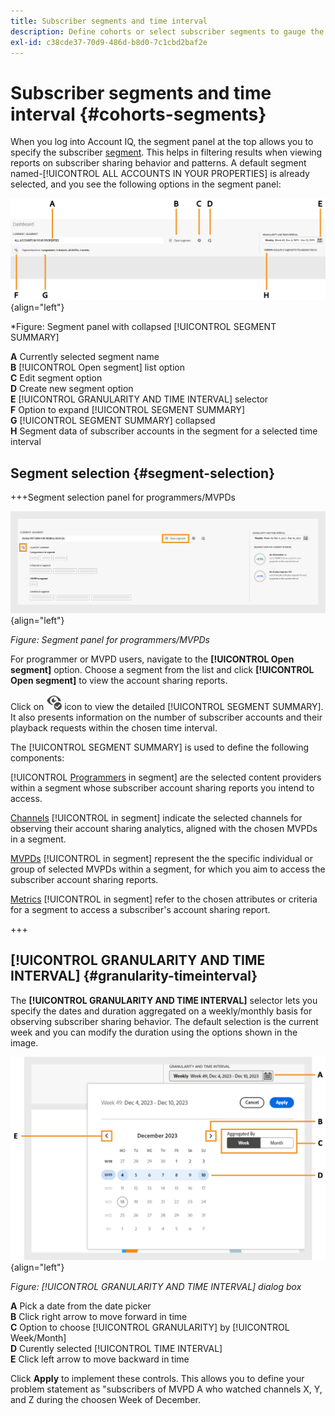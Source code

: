 ```yaml
---
title: Subscriber segments and time interval
description: Define cohorts or select subscriber segments to gauge the account sharing possibilities and patterns of your channel viewers to use graphical tools and reports in Account IQ.
exl-id: c38cde37-70d9-486d-b8d0-7c1cbd2baf2e
---
```


# Subscriber segments and time interval {#cohorts-segments}

When you log into Account IQ, the segment panel at the top allows you to specify the subscriber [segment](product-concepts.md#segmet-def). This helps in filtering results when viewing reports on subscriber sharing behavior and patterns. A default segment named-[!UICONTROL ALL ACCOUNTS IN YOUR PROPERTIES] is already selected, and you see the following options in the segment panel:

![](assets/new-segment-selector-collapsed.png){align="left"}

 *Figure: Segment panel with collapsed [!UICONTROL SEGMENT SUMMARY]
 
**A** Currently selected segment name<br/>
**B** [!UICONTROL Open segment] list option<br/>
**C** Edit segment option<br/>
**D** Create new segment option<br/>
**E** [!UICONTROL GRANULARITY AND TIME INTERVAL] selector<br/>
**F** Option to expand [!UICONTROL SEGMENT SUMMARY]<br/>
**G** [!UICONTROL SEGMENT SUMMARY] collapsed<br/>
**H** Segment data of subscriber accounts in the segment for a selected time interval<br/>

## Segment selection {#segment-selection}

+++Segment selection panel for programmers/MVPDs

![](assets/segment-panel-programmers-mvpd.png){align="left"}

*Figure: Segment panel for programmers/MVPDs*

For programmer or MVPD users, navigate to the **[!UICONTROL Open segment]** option. Choose a segment from the list and click **[!UICONTROL Open segment]** to view the account sharing reports.

Click on <img alt= "expand [!UICONTROL segment summary]" src="./assets/expand-segment-summary.svg" width="25"> icon to view the detailed [!UICONTROL SEGMENT SUMMARY]. It also presents information on the number of subscriber accounts and their playback requests within the chosen time interval.

The [!UICONTROL SEGMENT SUMMARY] is used to define the following components:

[!UICONTROL [Programmers](product-concepts.md#programmer-def) in segment] are the selected content providers within a segment whose subscriber account sharing reports you intend to access.

[Channels](product-concepts.md#channel-def) [!UICONTROL in segment] indicate the selected channels for observing their account sharing analytics, aligned with the chosen MVPDs in a segment.

[MVPDs](product-concepts.md#mvpd-def) [!UICONTROL in segment] represent the the specific individual or group of selected MVPDs within a segment, for which you aim to access the subscriber account sharing reports.

[Metrics](product-concepts.md#metric) [!UICONTROL in segment] refer to the chosen attributes or criteria for a segment to access a subscriber's account sharing report.

+++

## [!UICONTROL GRANULARITY AND TIME INTERVAL] {#granularity-timeinterval}

  The **[!UICONTROL GRANULARITY AND TIME INTERVAL]** selector lets you specify the dates and duration aggregated on a weekly/monthly basis for observing subscriber sharing behavior. The default selection is the current week and you can modify the duration using the options shown in the image.

  ![[!UICONTROL GRANULARITY AND TIME INTERVAL]](assets/granularity-timeinterval-weekwise.png){align="left"}

  *Figure: [!UICONTROL GRANULARITY AND TIME INTERVAL] dialog box*

**A** Pick a date from the date picker<br/>
**B** Click right arrow to move forward in time<br/>
**C** Option to choose [!UICONTROL GRANULARITY] by [!UICONTROL Week/Month]<br/>
**D** Curently selected [!UICONTROL TIME INTERVAL]<br/>
**E** Click left arrow to move backward in time<br/>

Click **Apply** to implement these controls. This allows you to define your problem statement as "subscribers of MVPD A who watched channels X, Y, and Z during the choosen Week of December.


